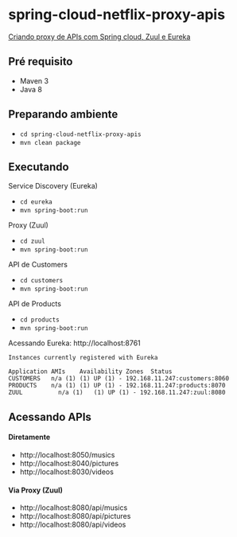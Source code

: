 # spring-cloud-netflix-proxy-apis
[Criando proxy de APIs com Spring cloud, Zuul e Eureka](https://wp.me/p5RSbg-kW)

## Pré requisito
- Maven 3
- Java 8

## Preparando ambiente

- ```cd spring-cloud-netflix-proxy-apis```
- ```mvn clean package```

## Executando 

Service Discovery (Eureka)
- ```cd eureka```
- ```mvn spring-boot:run```

Proxy (Zuul)
- ```cd zuul```
- ```mvn spring-boot:run```

API de Customers
- ```cd customers```
- ```mvn spring-boot:run```

API de Products
- ```cd products```
- ```mvn spring-boot:run```


Acessando Eureka: http://localhost:8761
````
Instances currently registered with Eureka

Application	AMIs	Availability Zones	Status
CUSTOMERS	n/a (1)	(1)	UP (1) - 192.168.11.247:customers:8060
PRODUCTS	n/a (1)	(1)	UP (1) - 192.168.11.247:products:8070
ZUUL	      n/a (1)	(1)	UP (1) - 192.168.11.247:zuul:8080
````

## Acessando APIs

#### Diretamente

- http://localhost:8050/musics
- http://localhost:8040/pictures
- http://localhost:8030/videos

#### Via Proxy (Zuul)
- http://localhost:8080/api/musics
- http://localhost:8080/api/pictures
- http://localhost:8080/api/videos

